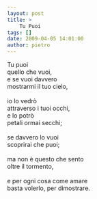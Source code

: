```yaml
---
layout: post
title: >
    Tu Puoi
tags: []
date: 2009-04-05 14:01:00
author: pietro
---
```

Tu puoi<br/>quello che vuoi,<br/>e se vuoi davvero<br/>mostrarmi il tuo cielo,<br/><br/>io lo vedrò<br/>attraverso i tuoi occhi,<br/>e lo potrò<br/>petali ormai secchi;<br/><br/>se davvero lo vuoi<br/>scoprirai che puoi;<br/><br/>ma non è questo che sento<br/>oltre il tormento,<br/><br/>e per ogni cosa come amare<br/>basta volerlo, per dimostrare.
